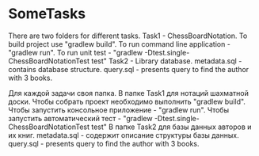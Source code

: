 # SomeTasks
There are two folders for different tasks.
Task1 - ChessBoardNotation.
  To build project use "gradlew build".
  To run command line application - "gradlew run".
  To run unit test - "gradlew -Dtest.single-ChessBoardNotationTest test"
Task2 - Library database.
  metadata.sql - contains database structure.
  query.sql - presents query to find the author with 3 books.
  
Для каждой задачи своя папка.
В папке Task1 для нотаций шахматной доски.
  Чтобы собрать проект необходимо выполнить "gradlew build".
  Чтобы запустить консольное приложение - "gradlew run".
  Чтобы запустить автоматический тест - "gradlew -Dtest.single-ChessBoardNotationTest test"
В папке Task2 для базы данных авторов и их книг.
  metadata.sql - содержит описание структуры базы данных.
  query.sql - presents query to find the author with 3 books.
